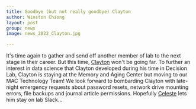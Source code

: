 ```yaml
---
title: Goodbye (but not really goodbye) Clayton
author: Winston Chiong
layout: post
group: news
image: news_2022_Clayton.jpg

---
```


It's time again to gather and send off another member of lab to the next stage 
in their career. But this time, [Clayton](/team/index.html#Clayton-Young) won't 
be going far. To further an interest in data science that Clayton developed 
during his time in Decision Lab, Clayton is staying at the Memory and Aging 
Center but moving to our MAC Technology Team! We look forward to bombarding 
Clayton with late-night emergency requests about password resets, network drive 
mounting errors, file backups and journal article permissions. Hopefully 
[Celeste](/team/index.html#Celeste-Fong) lets him stay on lab Slack...